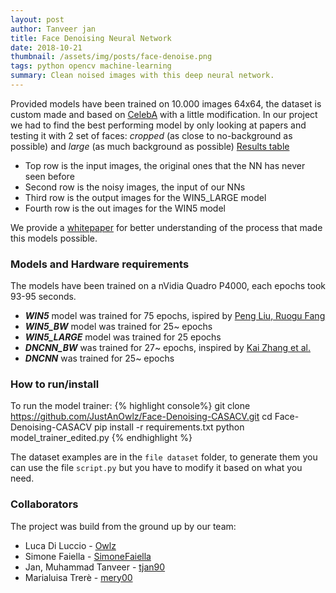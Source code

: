 ```yaml
---
layout: post
author: Tanveer jan
title: Face Denoising Neural Network
date: 2018-10-21
thumbnail: /assets/img/posts/face-denoise.png
tags: python opencv machine-learning
summary: Clean noised images with this deep neural network.
---
```


Provided models have been trained on 10.000 images 64x64, the dataset is custom made and based on [CelebA](http://mmlab.ie.cuhk.edu.hk/projects/CelebA.html) with a little modification.
In our project we had to find the best performing model by only looking at papers and testing it with 2 set of faces: *cropped* (as close to no-background as possible) and *large* (as much background as possible)
[Results table](https://github.com/JustAnOwlz/Face-Denoising-CASACV/blob/master/output.png)
- Top row is the input images, the original ones that the NN has never seen before
- Second row is the noisy images, the input of our NNs
- Third row is the output images for the WIN5_LARGE model
- Fourth row is the out images for the WIN5 model

We provide a [whitepaper](https://github.com/JustAnOwlz/Face-Denoising-CASACV/blob/master/whitepaper.pdf) for better understanding of the process that made this models possible.

### Models and Hardware requirements
The models have been trained on a nVidia Quadro P4000, each epochs took 93-95 seconds.

- ***WIN5*** model was trained for 75 epochs, ispired by [Peng Liu, Ruogu Fang](https://arxiv.org/abs/1707.09135)
- ***WIN5_BW*** model was trained for 25~ epochs
- ***WIN5_LARGE*** model was trained for 25 epochs
- ***DNCNN_BW*** was trained for 27~ epochs, inspired by [Kai Zhang et al.](https://arxiv.org/abs/1608.03981)
- ***DNCNN*** was trained for 25~ epochs

### How to run/install
To run the model trainer:
{% highlight console%}
git clone https://github.com/JustAnOwlz/Face-Denoising-CASACV.git
cd Face-Denoising-CASACV
pip install -r requirements.txt
python model_trainer_edited.py
{% endhighlight %}

The dataset examples are in the `file dataset` folder, to generate them you can use the file `script.py` but you have to modify it based on what you need.


### Collaborators
The project was build from the ground up by our team:
- Luca Di Luccio - [Owlz](https://github.com/Owlz)
- Simone Faiella - [SimoneFaiella](https://github.com/SimoneFaiella)
- Jan, Muhammad Tanveer - [tjan90](https://github.com/tjan90)
- Marialuisa Trerè - [mery00](https://github.com/mery00)